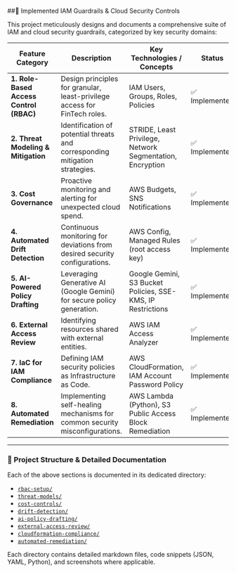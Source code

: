 ##🔐 Implemented IAM Guardrails & Cloud Security Controls

This project meticulously designs and documents a comprehensive suite of IAM and cloud security guardrails, categorized by key security domains:

| Feature Category                      | Description                                                                  | Key Technologies / Concepts                                  | Status          |
|--------------------------------------|------------------------------------------------------------------------------|--------------------------------------------------------------|-----------------|
| **1. Role-Based Access Control (RBAC)**  | Design principles for granular, least-privilege access for FinTech roles.     | IAM Users, Groups, Roles, Policies                           | ✅ Implemented   |
| **2. Threat Modeling & Mitigation**     | Identification of potential threats and corresponding mitigation strategies. | STRIDE, Least Privilege, Network Segmentation, Encryption    | ✅ Implemented   |
| **3. Cost Governance**                 | Proactive monitoring and alerting for unexpected cloud spend.                | AWS Budgets, SNS Notifications                               | ✅ Implemented   |
| **4. Automated Drift Detection**       | Continuous monitoring for deviations from desired security configurations.   | AWS Config, Managed Rules (root access key)                  | ✅ Implemented   |
| **5. AI-Powered Policy Drafting**      | Leveraging Generative AI (Google Gemini) for secure policy generation.       | Google Gemini, S3 Bucket Policies, SSE-KMS, IP Restrictions  | ✅ Implemented   |
| **6. External Access Review**          | Identifying resources shared with external entities.                         | AWS IAM Access Analyzer                                      | ✅ Implemented   |
| **7. IaC for IAM Compliance**          | Defining IAM security policies as Infrastructure as Code.                    | AWS CloudFormation, IAM Account Password Policy              | ✅ Implemented   |
| **8. Automated Remediation**           | Implementing self-healing mechanisms for common security misconfigurations.  | AWS Lambda (Python), S3 Public Access Block Remediation      | ✅ Implemented   |


---

### 📁 Project Structure & Detailed Documentation

Each of the above sections is documented in its dedicated directory:

- [`rbac-setup/`](./rbac-setup/README.md)
- [`threat-models/`](./threat-models/README.md)
- [`cost-controls/`](./cost-controls/README.md)
- [`drift-detection/`](./drift-detection/README.md)
- [`ai-policy-drafting/`](./ai-policy-drafting/README.md)
- [`external-access-review/`](./external-access-review/README.md)
- [`cloudformation-compliance/`](./cloudformation-compliance/README.md)
- [`automated-remediation/`](./automated-remediation/README.md)

Each directory contains detailed markdown files, code snippets (JSON, YAML, Python), and screenshots where applicable.
